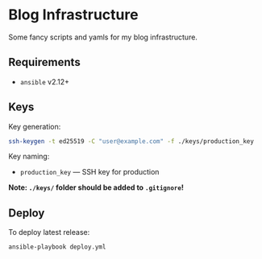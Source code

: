# Blog Infrastructure

Some fancy scripts and yamls for my blog infrastructure.

## Requirements

- `ansible` v2.12+

## Keys

Key generation:

```sh
ssh-keygen -t ed25519 -C "user@example.com" -f ./keys/production_key
```

Key naming:

- `production_key` — SSH key for production

**Note: `./keys/` folder should be added to `.gitignore`!**

## Deploy

To deploy latest release:

```sh
ansible-playbook deploy.yml
```
